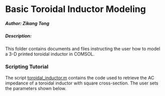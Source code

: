 # Basic Toroidal Inductor Modeling

##### Author: Zikang Tong
##### Description:
This folder contains documents and files instructing the user how to model a 3-D printed toroidal inductor in COMSOL. 

### Scripting Tutorial
The script [toroidal_inductor.m](toroidal_inductor.m) contains the code used to retrieve the AC impedance of a toroidal inductor with square cross-section. The user sets the parameters shown below.
